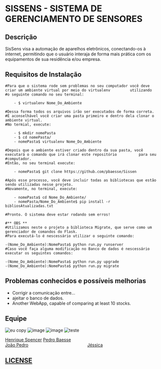 # SISSENS - SISTEMA DE GERENCIAMENTO DE SENSORES 

**Descrição**
------------------
SisSens visa a automação de aparelhos
eletrônicos, conectando-os à internet,
permitindo que o usuário interaja de forma
mais prática com os equipamentos de sua
residência e/ou empresa.

**Requisitos de Instalação**
------------------
	#Para que o sistema rode sem problemas no seu computador você deve criar um ambiente virtual por meio do virtualenv 	    utilizando 		#o seguinte comando no seu terminal: 

        - $ virtualenv Nome_Do_Ambiente 

	#Dessa forma todos os arquivos irão ser executados de forma correta.
	#É aconselhável você criar uma pasta primeiro e dentro dela clonar o ambiente virtual.
	#No termial, execute:

        - $ mkdir nomePasta
        - $ cd nomePasta/
        - nomePasta$ virtualenv Nome_Do_Ambiente

	#Depois que o ambiente estiver criado dentro da sua pasta, você executará o comando que irá clonar este repositório 	     para seu 	#computador.
	#Então, no seu terminal execute:

        - nomePasta$ git clone https://github.com/pbaesse/Sissen 

	#Após esse processo, você deve incluir todas as bibliotecas que estão sendo utilizadas nesse projeto.
	#Novamente, no terminal, execute:

        - nomePasta$ cd Nome_Do_Ambiente/
        - nomePasta/Nome_Do_Ambiente$ pip install -r bibliosAtualizadas.txt
	
	#Pronto. O sistema deve estar rodando sem erros!

	#** OBS **
	#Utilizamos neste o projeto a biblioteca Migrate, que serve como um gerenciador de comandos do Flask.
	#Para executá-lo é nescessário utilizar o seguinte comando:
	
	-(Nome_Do_Ambiente):NomePasta$ python run.py runserver	
	#Caso você faça alguma modificação no Banco de dados é nescessário executar os seguintes comandos:

	-(Nome_Do_Ambiente):NomePasta$ python run.py upgrade
	-(Nome_Do_Ambiente):NomePasta$ python run.py migrate 


**Problemas conhecidos e possíveis melhorias**
----------------------------------------------

- Corrigir a comunicação entre...
- ajeitar o banco de dados.
- Another WebApp, capable of comparing at least 10 stocks.

## Equipe
![eu copy](https://user-images.githubusercontent.com/19451652/30993612-2d93c5f6-a486-11e7-93ad-282acad1fb00.jpg)
![image](https://user-images.githubusercontent.com/19451652/32110732-a883b50c-bb0e-11e7-900b-a198478c4ca6.png)
![image](https://user-images.githubusercontent.com/19451652/32110626-59cf2432-bb0e-11e7-859a-1938fbe62ff8.png)
![teste](https://user-images.githubusercontent.com/19451652/30993633-3b64298c-a486-11e7-9c57-3bb67943e92e.jpg)
<br />
 
<a href="https://github.com/henriqueSpencer">Henrique Spencer</a>
<a href="https://github.com/pbaesse">Pedro Baesse</a>                                                       
<a href="https://github.com/JoaoPedroSantosAlves">João Pedro</a>                                                 
<a href="https://github.com/jessicakaroline">Jéssica</a>
## [LICENSE](https://github.com/henriqueSpencer/Sissens/blob/master/LICENSE)
